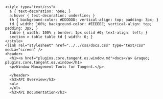     <style type="text/css">
      a { text-decoration: none; }
      a:hover { text-decoration: underline; }
      th { background-color: #DDDDDD; vertical-align: top; padding: 3px; }
      td { width: 100%; background-color: #EEEEEE; vertical-align: top; padding: 3px; }
      table { width: 100% ; border: 1px solid #0; text-align: left; }
      section > table table td { width: 0; }
    </style>
    <link rel="stylesheet" href="../../css/docs.css" type="text/css" media="screen" />
    <header>
      <h1><a href="plugins.core.tangent.os.window.md">docs</a> &raquo; plugins.core.tangent.os.window</h1>
      <p>Window Management Tools for Tangent.</p>

      </header>
      <h3>API Overview</h3>
      <ul>
      </ul>
      <h3>API Documentation</h3>

